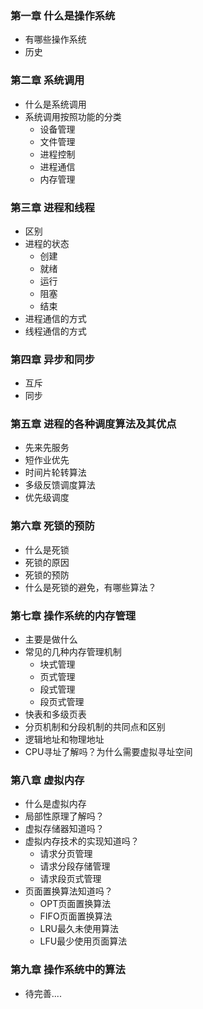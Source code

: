 ### 第一章 什么是操作系统

- 有哪些操作系统
- 历史

### 第二章 系统调用

- 什么是系统调用
- 系统调用按照功能的分类
  - 设备管理
  - 文件管理
  - 进程控制
  - 进程通信
  - 内存管理

### 第三章 进程和线程

- 区别
- 进程的状态
  - 创建
  - 就绪
  - 运行
  - 阻塞
  - 结束
- 进程通信的方式
- 线程通信的方式

### 第四章 异步和同步

- 互斥
- 同步

### 第五章 进程的各种调度算法及其优点

- 先来先服务
- 短作业优先
- 时间片轮转算法
- 多级反馈调度算法
- 优先级调度

### 第六章 死锁的预防

- 什么是死锁
- 死锁的原因
- 死锁的预防
- 什么是死锁的避免，有哪些算法？

### 第七章 操作系统的内存管理

- 主要是做什么
- 常见的几种内存管理机制
  - 块式管理
  - 页式管理
  - 段式管理
  - 段页式管理
- 快表和多级页表
- 分页机制和分段机制的共同点和区别
- 逻辑地址和物理地址
- CPU寻址了解吗？为什么需要虚拟寻址空间

### 第八章 虚拟内存

- 什么是虚拟内存
- 局部性原理了解吗？
- 虚拟存储器知道吗？
- 虚拟内存技术的实现知道吗？
  - 请求分页管理
  - 请求分段存储管理
  - 请求段页式管理
- 页面置换算法知道吗？
  - OPT页面置换算法
  - FIFO页面置换算法
  - LRU最久未使用算法
  - LFU最少使用页面算法

### 第九章 操作系统中的算法

- 待完善....